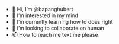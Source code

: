 - 👋 Hi, I’m @bapanghubert
- 👀 I’m interested in my mind
- 🌱 I’m currently learning how to does right
- 💞️ I’m looking to collaborate on human
- 📫 How to reach me text me please 

<!---
perimarkos/perimarkos is a ✨ special ✨ repository because its `README.md` (this file) appears on your GitHub profile.
You can click the Preview link to take a look at your changes.
--->
